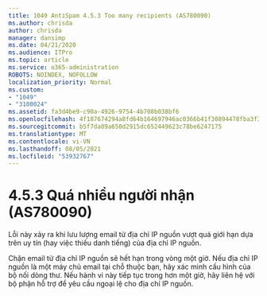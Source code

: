 ```yaml
---
title: 1049 AntiSpam 4.5.3 Too many recipients (AS780090)
ms.author: chrisda
author: chrisda
manager: dansimp
ms.date: 04/21/2020
ms.audience: ITPro
ms.topic: article
ms.service: o365-administration
ROBOTS: NOINDEX, NOFOLLOW
localization_priority: Normal
ms.custom:
- "1049"
- "3100024"
ms.assetid: fa3d4be9-c90a-4926-9754-4b708b038bf6
ms.openlocfilehash: 4f187674294a8fd64b164697946ac0366b41f30894478fba3f37843730f445d8
ms.sourcegitcommit: b5f7da89a650d2915dc652449623c78be6247175
ms.translationtype: MT
ms.contentlocale: vi-VN
ms.lasthandoff: 08/05/2021
ms.locfileid: "53932767"
---
```

# <a name="453-too-many-recipients-as780090"></a>4.5.3 Quá nhiều người nhận (AS780090)

Lỗi này xảy ra khi lưu lượng email từ địa chỉ IP nguồn vượt quá giới hạn dựa trên uy tín (hay việc thiếu danh tiếng) của địa chỉ IP nguồn.

Chặn email từ địa chỉ IP nguồn sẽ hết hạn trong vòng một giờ. Nếu địa chỉ IP nguồn là một máy chủ email tại chỗ thuộc bạn, hãy xác minh cấu hình của bộ nối dòng thư. Nếu hành vi này tiếp tục trong hơn một giờ, hãy liên hệ với bộ phận hỗ trợ để yêu cầu ngoại lệ cho địa chỉ IP nguồn.
